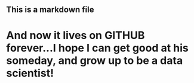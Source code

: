 ## This is a markdown file

# And now it lives on GITHUB forever...I hope I can get good at his someday, and grow up to be a data scientist!
